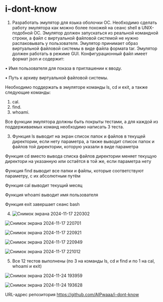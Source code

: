 # i-dont-know

1. Разработать эмулятор для языка оболочки ОС. Необходимо сделать работу
эмулятора как можно более похожей на сеанс shell в UNIX-подобной ОС.
Эмулятор должен запускаться из реальной командной строки, а файл с
виртуальной файловой системой не нужно распаковывать у пользователя.
Эмулятор принимает образ виртуальной файловой системы в виде файла формата
tar. Эмулятор должен работать в режиме GUI.
Конфигурационный файл имеет формат json и содержит:

• Имя пользователя для показа в приглашении к вводу.

• Путь к архиву виртуальной файловой системы.

Необходимо поддержать в эмуляторе команды ls, cd и exit, а также
следующие команды:

1. cal.
2. find.
3. whoami.

Все функции эмулятора должны быть покрыты тестами, а для каждой из
поддерживаемых команд необходимо написать 3 теста.

3. Функция ls выводит на экран список папок и файлов в текущей директории, если нету параметра, а также выводит
список папок и файлов той директории, которую указали в виде параметра

Функция cd вместо вывода списка файлов директории меняет текущую директори на указанную или остаётся в той же, если параметра нету

Функция find выводит все папки и файлы, которые соответствуют параметру, с их абсолютным путём

Функция cal выводит текущий месяц

Функция whoami выводит имя пользователя

Функция exit завершает сеанс bash

4. ![Снимок экрана 2024-11-17 220302](https://github.com/user-attachments/assets/effa06d9-9fa6-48e0-8d16-a2b92fa13963)

![Снимок экрана 2024-11-17 220701](https://github.com/user-attachments/assets/11f40faa-0bc0-4073-b107-2eee9126fd1f)

![Снимок экрана 2024-11-17 220921](https://github.com/user-attachments/assets/96a6309c-bdd0-4c23-bd9a-9aa16d4398c6)

![Снимок экрана 2024-11-17 220949](https://github.com/user-attachments/assets/96515996-0d1b-4fa5-964d-438efc3dbc44)

![Снимок экрана 2024-11-17 221012](https://github.com/user-attachments/assets/1b2b25eb-1c2c-4551-8dce-ec8c7f8c87bb)

5. Все 12 тестов выполнены (по 3 на команды ls, cd и find и по 1 на cal, whoami и exit)

![Снимок экрана 2024-11-24 193959](https://github.com/user-attachments/assets/cbdc8955-e33c-48da-9aff-22e44a028dda)

![Снимок экрана 2024-11-24 193628](https://github.com/user-attachments/assets/d0b2eb0d-9ad5-489f-84ad-40bdfbcb83fd)

URL-адрес репозитория https://github.com/AIPwaaa/i-dont-know
